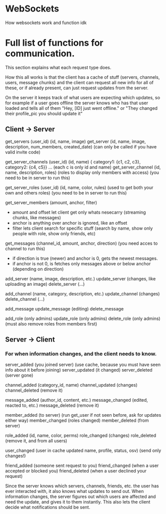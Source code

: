 
# WebSockets

How websockets work and function idk



# Full list of functions for communication.
This section explains what each request type does.

How this all works is that the client has a cache of stuff (servers, channels, users, message chunks) and the client can request all new info for all of these, or if already present, can just request updates from the server.

On the server it keeps track of what users are expecting which updates, so for example if a user goes offline the server knows who has that user loaded and tells all of them "Hey, [ID] just went offline." or "They changed their profile_pic you should update it"


## Client -> Server
get_servers (user_id) (id, name, image)
get_server (id, name, image, description, num_members, created_date) (can only be called if you have valid invite code)

get_server_channels (user_id) (id, name) { category1: {c1, c2, c3}, category2: {c4, c5}} ... (each c is only id and name)
get_server_channel (id, name, description, roles) (roles to display only members with access)
(you need to be in server to run this)

get_server_roles (user_id) (id, name, color, rules) (used to get both your own and others roles)
(you need to be in server to run this)

get_server_members (amount, anchor, filter)
- amount and offset let client get only whats nesecarry (streaming chunks, like messages)
- anchor is anything over anchor is ignored, like an offset
- filter lets client search for specific stuff (search by name, show only people with role, show only friends, etc)

get_messages (channel_id, amount, anchor, direction) (you need acces to channel to run this)
- if direction is true (newer) and anchor is 0, gets the newest messages.
- if anchor is not 0, is fetches only messages above or below anchor (depending on direction)

add_server (name, image, description, etc.)
update_server (changes, like uploading an image)
delete_server (...)

add_channel (name, category, description, etc.)
update_channel (changes)
delete_channel (...)

add_message
update_message (editing)
delete_message

add_role (only admins)
update_role (only admins)
delete_role (only admins) (must also remove roles from members first)


## Server -> Client
### For when information changes, and the client needs to know.
server_added (you joined server) (use cache, because you must have seen info about it before joining)
server_updated (it changed)
server_deleted (server gone)

channel_added (category_id, name)
channel_updated (changes)
channel_deleted (remove it)

message_added (author_id, content, etc.)
message_changed (edited, reacted to, etc.)
message_deleted (remove it)

member_added (to server) (run get_user if not seen before, ask for updates either way)
member_changed (roles changed)
member_deleted (from server)

role_added (id, name, color, perms)
role_changed (changes)
role_deleted (remove it, and from all users)

user_changed (user in cache updated name, profile, status, osv) (send only changes!)

friend_added (someone sent request to you)
friend_changed (when a user accepted or blocked you)
friend_deleted (when a user declined your request)



Since the server knows which servers, channels, friends, etc. the user has ever interacted with, it also knows what updates to send out. When information changes, the server figures out which users are affected and need the update, and gives it to them instantly. This also lets the client decide what notifications should be sent.